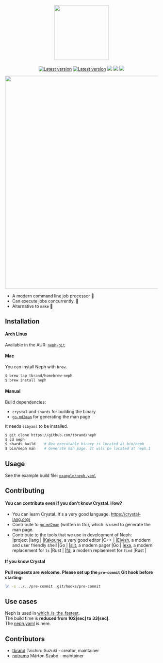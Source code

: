 <h1 align="center">
	<img src="https://cloud.githubusercontent.com/assets/3483230/25774528/7bb488c4-32cb-11e7-9937-5ce61caea177.png" width="180" />  
</h1>

<p align="center">
	<a href="https://travis-ci.org/tbrand/neph"><img src="https://travis-ci.org/tbrand/neph.svg?branch=master&style=flat" alt="Latest version" /></a>
	<a href="https://github.com/tbrand/neph/releases"><img src="https://img.shields.io/github/release/tbrand/neph.svg?style=flat" alt="Latest version" /></a>
	<a href="https://raw.githubusercontent.com/tbrand/neph/master/LICENSE"><img src="https://img.shields.io/badge/license-MIT-blue.svg?style=flat" /></a>
	<a href="https://github.com/tbrand/neph/wiki"><img src="https://img.shields.io/badge/Document-wiki-blue.svg?style=flat" /></a>
	<a href="https://github.com/tbrand/neph/issues"><img src="https://img.shields.io/github/issues/tbrand/neph.svg?style=flat" /></a>
</p>

<p align="center">
	<img src="https://raw.githubusercontent.com/tbrand/neph/master/img/neph.gif" width="700" />
</p>

- A modern command line job processor :rocket:
- Can execute jobs concurrently. :rocket:
- Alternative to `make` :rocket:

## Installation

#### Arch Linux
Available in the AUR: [`neph-git`](https://aur.archlinux.org/packages/neph-git/)

#### Mac
You can install Neph with `brew`.
```bash
$ brew tap tbrand/homebrew-neph
$ brew install neph
```

#### Manual
Build dependencies:
- `crystal` and `shards` for building the binary
- [`go-md2man`](https://github.com/cpuguy83/go-md2man) for generating the man page

It needs `libyaml` to be installed.

```bash
$ git clone https://github.com/tbrand/neph
$ cd neph
$ shards build    # Now executable binary is located at bin/neph
$ bin/neph man    # Generate man page. It will be located at neph.1
```

## Usage

See the example build file: [`example/neph.yaml`](https://github.com/tbrand/neph/blob/master/example/neph.yaml)

## Contributing
#### **You can contribute even if you don't know Crystal. How?**
  - You can learn Crystal. It's a very good language. https://crystal-lang.org/
  - Contribute to [`go-md2man`](https://github.com/cpuguy83/go-md2man) (written in Go), which is used to generate the man page.
  - Contribute to the tools that we use in development of Neph:  
     |project                                                              |lang  |
     |[Kakoune](http://kakoune.org), a very good editor                    |C++   |
     |[Elvish](https://elvish.io), a modern and user friendly shell        |Go    |
     |[slit](https://github.com/tigrawap/slit), a modern pager             |Go    |
     |[exa](https://the.exa.website/), a modern replacement for `ls`       |Rust  |
     |[fd](https://github.com/sharkdp/fd), a modern replaement for `find`  |Rust  |

#### **If you know Crystal**

**Pull requests are welcome.**
**Please set up the `pre-commit` Git hook before starting:**
```bash
ln -s ../../pre-commit .git/hooks/pre-commit
```

## Use cases

Neph is used in [which_is_the_fastest](https://github.com/tbrand/which_is_the_fastest).  
The build time is **reduced from 102[sec] to 33[sec]**.  
The [neph.yaml](https://github.com/tbrand/which_is_the_fastest/blob/master/neph.yaml) is here.

## Contributors

- [tbrand](https://github.com/tbrand) Taichiro Suzuki - creator, maintainer
- [notramo](https://github.com/notramo) Márton Szabó - maintainer
